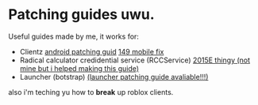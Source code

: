 # Patching guides uwu.
Useful guides made by me, it works for:
- Clientz [android patching guid](https://github.com/TheGuyWhoIsIdiot/meditation-s-Patching-guides/blob/main/android%20patch.md) [149 mobile fix](https://github.com/TheGuyWhoIsIdiot/meditation-s-Patching-guides/blob/main/149%20mobile%20guide%20omg.md) 
- Radical calculator credidential service (RCCService) [2015E thingy (not mine but i helped making this guide)](https://github.com/TheGuyWhoIsIdiot/meditation-s-Patching-guides/blob/main/2015E%20patching%20guide%20(RCC).md)
- Launcher (botstrap)  [(launcher patching guide avaliable!!!)](https://github.com/TheGuyWhoIsIdiot/meditation-s-Patching-guides/blob/main/launchar%20patching%20guid.md)

also i'm teching yu how to **break** up roblox clients.
